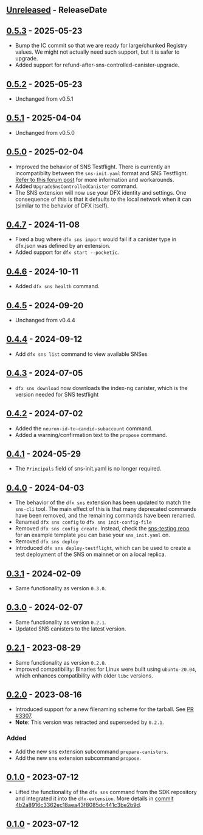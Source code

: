 <!-- next-header -->

## [Unreleased] - ReleaseDate

## [0.5.3] - 2025-05-23
- Bump the IC commit so that we are ready for large/chunked Registry values. We might not actually need such support, but it is safer to upgrade.
- Added support for refund-after-sns-controlled-canister-upgrade.

## [0.5.2] - 2025-05-23
- Unchanged from v0.5.1

## [0.5.1] - 2025-04-04
- Unchanged from v0.5.0

## [0.5.0] - 2025-02-04
- Improved the behavior of SNS Testflight. There is currently an incompatibilty between the `sns-init.yaml` format and SNS Testflight. [Refer to this forum post](https://forum.dfinity.org/t/error-when-deploying-sns-testflight-to-mainnet/38282/6?u=andre-popovitch) for more information and workarounds.
- Added `UpgradeSnsControlledCanister` command.
- The SNS extension will now use your DFX identity and settings. One consequence of this is that it defaults to the local network when it can (similar to the behavior of DFX itself).

## [0.4.7] - 2024-11-08
- Fixed a bug where `dfx sns import` would fail if a canister type in dfx.json was defined by an extension.
- Added support for `dfx start --pocketic`.

## [0.4.6] - 2024-10-11
- Added `dfx sns health` command.

## [0.4.5] - 2024-09-20
- Unchanged from v0.4.4

## [0.4.4] - 2024-09-12
- Add `dfx sns list` command to view available SNSes

## [0.4.3] - 2024-07-05
- `dfx sns download` now downloads the index-ng canister, which is the version needed for SNS testflight

## [0.4.2] - 2024-07-02
- Added the `neuron-id-to-candid-subaccount` command.
- Added a warning/confirmation text to the `propose` command.

## [0.4.1] - 2024-05-29
- The `Principals` field of sns-init.yaml is no longer required.

## [0.4.0] - 2024-04-03

- The behavior of the `dfx sns` extension has been updated to match the `sns-cli` tool.
  The main effect of this is that many deprecated commands have been removed, and the remaining commands have been renamed.
- Renamed `dfx sns config` to `dfx sns init-config-file`
- Removed `dfx sns config create`. Instead, check the [sns-testing repo](https://github.com/dfinity/sns-testing/blob/main/example_sns_init.yaml) for an example template you can base your `sns_init.yaml` on.
- Removed `dfx sns deploy`
- Introduced `dfx sns deploy-testflight`, which can be used to create a test deployment of the SNS on mainnet or on a local replica.

## [0.3.1] - 2024-02-09
- Same functionality as version `0.3.0`.

## [0.3.0] - 2024-02-07

- Same functionality as version `0.2.1`.
- Updated SNS canisters to the latest version.

## [0.2.1] - 2023-08-29

- Same functionality as version `0.2.0`.
- Improved compatibility: Binaries for Linux were built using `ubuntu-20.04`, which enhances compatibility with older `libc` versions.

## [0.2.0] - 2023-08-16

- Introduced support for a new filenaming scheme for the tarball. See [PR #3307](https://github.com/dfinity/sdk/pull/3307).
- **Note**: This version was retracted and superseded by `0.2.1`.

### Added
- Add the new sns extension subcommand `prepare-canisters`.
- Add the new sns extension subcommand `propose`.

## [0.1.0] - 2023-07-12

- Lifted the functionality of the `dfx sns` command from the SDK repository and integrated it into the `dfx-extension`. More details in [commit 4b2a8916c3362ec18aea43f8085dc441c3be2b9d](https://github.com/dfinity/sdk/commit/4b2a8916c3362ec18aea43f8085dc441c3be2b9d).

## [0.1.0] - 2023-07-12

<!-- next-url -->
[Unreleased]: https://github.com/dfinity/dfx-extensions/compare/{{tag_name}}...HEAD
[0.5.3]: https://github.com/dfinity/dfx-extensions/compare/{{tag_name}}...{{tag_name}}
[0.5.2]: https://github.com/dfinity/dfx-extensions/compare/{{tag_name}}...{{tag_name}}
[0.5.1]: https://github.com/dfinity/dfx-extensions/compare/{{tag_name}}...{{tag_name}}
[0.5.0]: https://github.com/dfinity/dfx-extensions/compare/{{tag_name}}...{{tag_name}}
[0.4.8]: https://github.com/dfinity/dfx-extensions/compare/{{tag_name}}...{{tag_name}}
[0.4.7]: https://github.com/dfinity/dfx-extensions/compare/{{tag_name}}...{{tag_name}}
[0.4.6]: https://github.com/dfinity/dfx-extensions/compare/{{tag_name}}...{{tag_name}}
[0.4.5]: https://github.com/dfinity/dfx-extensions/compare/{{tag_name}}...{{tag_name}}
[0.4.4]: https://github.com/dfinity/dfx-extensions/compare/{{tag_name}}...{{tag_name}}
[0.4.3]: https://github.com/dfinity/dfx-extensions/compare/{{tag_name}}...{{tag_name}}
[0.4.2]: https://github.com/dfinity/dfx-extensions/compare/{{tag_name}}...{{tag_name}}
[0.4.1]: https://github.com/dfinity/dfx-extensions/compare/{{tag_name}}...{{tag_name}}
[0.4.0]: https://github.com/dfinity/dfx-extensions/compare/sns-v0.3.1...{{tag_name}}
[0.3.1]: https://github.com/dfinity/dfx-extensions/compare/sns-v0.3.0...sns-v0.3.1
[0.3.0]: https://github.com/dfinity/dfx-extensions/compare/sns-v0.2.1...sns-v0.3.0
[0.2.1]: https://github.com/dfinity/dfx-extensions/compare/sns-v0.2.0...sns-v0.2.1
[0.2.0]: https://github.com/dfinity/dfx-extensions/compare/sns-v0.1.0...sns-v0.2.0
[0.1.0]: https://github.com/dfinity/dfx-extensions/compare/sns-v0.1.0...sns-v0.1.0
